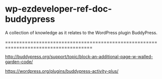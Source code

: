 wp-ezdeveloper-ref-doc-buddypress
=================================

A collection of knowledge as it relates to the WordPress plugin BuddyPress.

=====================================================================================

http://buddypress.org/support/topic/block-an-additional-page-w-walled-garden-code/

https://wordpress.org/plugins/buddypress-activity-plus/
